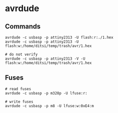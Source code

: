 # avrdude

## Commands

```shell
avrdude -c usbasp -p attiny2313 -U flash:r:./1.hex
avrdude -c usbasp -p attiny2313 -U flash:w:/home/ditsi/temp/trash/avr/1.hex

# do not verify
avrdude -c usbasp -p attiny2313 -V -U flash:w:/home/ditsi/temp/trash/avr/1.hex
```

## Fuses

```shell
# read fuses
avrdude -c usbasp -p m328p -U lfuse:r:

# write fuses
avrdude -c usbasp -p m8 -U lfuse:w:0xE4:m
```